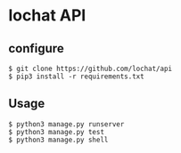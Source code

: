 # lochat API

configure
---------

	$ git clone https://github.com/lochat/api
	$ pip3 install -r requirements.txt

Usage
-------

	$ python3 manage.py runserver
	$ python3 manage.py test
	$ python3 manage.py shell

